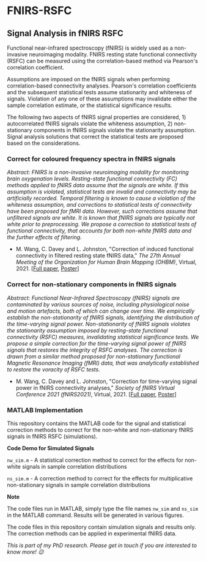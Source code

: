 # FNIRS-RSFC

## Signal Analysis in fNIRS RSFC

Functional near-infrared spectroscopy (fNIRS) is widely used as a non-invasive neuroimaging modality. FNIRS resting state functional connectivity (RSFC) can be measured using the correlation-based method via Pearson's correlation coefficient. 

Assumptions are imposed on the fNIRS signals when performing correlation-based connectivity analyses. Pearson's correlation coefficients and the subsequent statistical tests assume stationarity and whiteness of signals. Violation of any one of these assumptions may invalidate either the sample correlation estimate, or the statistical significance results.

The following two aspects of fNIRS signal properties are considered, 1) autocorrelated fNIRS signals violate the whiteness assumption, 2) non-stationary components in fNIRS signals violate the stationarity assumption. Signal analysis solutions that correct the statistical tests are proposed based on the considerations.  

### Correct for coloured frequency spectra in fNIRS signals

*Abstract: FNIRS is a non-invasive neuroimaging modality for monitoring brain oxygenation levels. Resting-state functional connectivity (FC) methods applied to fNIRS data assume that the signals are white. If this assumption is violated, statistical tests are invalid and connectivity may be artificially recorded. Temporal filtering is known to cause a violation of the whiteness assumption, and corrections to statistical tests of connectivity have been proposed for fMRI data. However, such corrections assume that unfiltered signals are white. It is known that fNIRS signals are typically not white prior to preprocessing. We propose a correction to statistical tests of functional connectivity, that accounts for both non-white fNIRS data and the further effects of filtering.*

- M. Wang, C. Davey and L. Johnston, "Correction of induced functional connectivity in filtered resting state fNIRS data," *The 27th Annual Meeting of the Organization for Human Brain Mapping (OHBM)*, Virtual, 2021. [[Full paper](https://github.com/mengmwang/fNIRS-RSFC/blob/main/Wang2021_1.pdf), [Poster](https://github.com/mengmwang/fNIRS-RSFC/blob/main/Wang2021_Poster_1.pdf)]

### Correct for non-stationary components in fNIRS signals

*Abstract: Functional Near-Infrared Spectroscopy (fNIRS) signals are contaminated by various sources of noise, including physiological noise and motion artefacts, both of which can change over time. We empirically establish the non-stationarity of fNIRS signals, identifying the distribution of the time-varying signal power. Non-stationarity of fNIRS signals violates the stationarity assumption imposed by resting-state functional connectivity (RSFC) measures, invalidating statistical significance tests. We propose a simple correction for the time-varying signal power of fNIRS signals that restores the integrity of RSFC analyses. The correction is drawn from a similar method proposed for non-stationary functional Magnetic Resonance Imaging (fMRI) data, that was analytically established to restore the voracity of RSFC tests.*

- M. Wang, C. Davey and L. Johnston, "Correction for time-varying signal power in fNIRS connectivity analyses," *Society of fNIRS Virtual Conference 2021 (fNIRS2021)*, Virtual, 2021. [[Full paper](https://github.com/mengmwang/fNIRS-RSFC/blob/main/Wang2021_2.pdf), [Poster](https://github.com/mengmwang/fNIRS-RSFC/blob/main/Wang2021_Poster_2.pdf)]

### MATLAB Implementation

This repository contains the MATLAB code for the signal and statistical correction methods to correct for the non-white and non-stationary fNIRS signals in fNIRS RSFC (simulations). 

**Code Demo for Simulated Signals**

`nw_sim.m` - A statistical correction method to correct for the effects for non-white signals in sample correlation distributions

`ns_sim.m` - A correction method to correct for the effects for multiplicative non-stationary signals in sample correlation distributions

**Note** 

The code files run in MATLAB, simply type the file names `nw_sim` and `ns_sim` in the MATLAB command. Results will be generated in various figures. 

The code files in this repository contain simulation signals and results only. The correction methods can be applied in experimental fNIRS data. 

*This is part of my PhD research. Please get in touch if you are interested to know more! :wink:*
